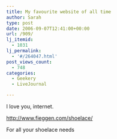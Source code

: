 ```yaml
---
title: My favourite website of all time
author: Sarah
type: post
date: 2006-09-07T12:41:00+00:00
url: /909/
lj_itemid:
  - 1031
lj_permalink:
  - '#/264047.html'
post_views_count:
  - 748
categories:
  - Geekery
  - LiveJournal

---
```

I love you, internet.

<http://www.fieggen.com/shoelace/>

For all your shoelace needs